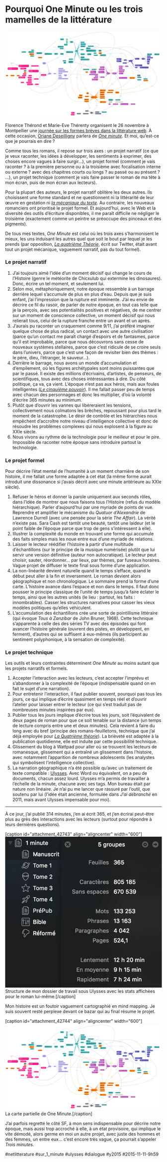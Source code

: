 # Pourquoi One Minute ou les trois mamelles de la littérature

![](_i/1min-2.png)

Florence Thérond et Marie-Eve Thérenty organisent le 26 novembre à Montpellier une [journée sur les formes brèves dans la littérature web](http://www.lr2l.fr/actualites/les-formes-breves-lhonneur-luniversite-montpellier-3.html). À cette occasion, [Oriane Deseilligny](http://www.gripic.fr/utilisateur/oriane-deseilligny) parlera de *[One minute](../../page/une-minute)*. Et moi, qu’est-ce que je pourrais en dire ?

Comme tous les romans, il repose sur trois axes : un projet narratif (ce que je veux raconter, les idées à développer, les sentiments à exprimer, des choses encore vagues à faire surgir…), un projet formel (comment je vais raconter ? à la première personne ou à la troisième avec focalisation interne ou externe ? avec des chapitres courts ou longs ? au passé ou au présent ? …), un projet technique (comment je vais faire passer le roman de ma tête à mon écran, puis de mon écran aux lecteurs).

Pour la plupart des auteurs, le projet narratif oblitère les deux autres. Ils choisissent une forme standard et ne questionnent ni la littérarité de leur œuvre en gestation ni *[la mécanique du texte](../../page/la-mecanique-du-texte)*. Au contraire, les nouveaux romanciers ont prioritisé le projet formel. Et aujourd’hui, avec le Web et la diversité des outils d’écriture disponibles, il me paraît difficile ne négliger le troisième (exactement comme un peintre se préoccupe des pinceaux et des pigments).

De tous mes textes, *One Minute* est celui où les trois axes s’harmonisent le mieux, les uns induisant les autres quel que soit le bout par lequel je les prends (par opposition, *[La quatrième Théorie](../../page/la-quatrieme-theorie)*, écrit sur Twitter, était avant tout un projet mécanique, vaguement narratif, pas du tout formel). 

### Le projet narratif

1. J’ai toujours aimé l’idée d’un moment décisif qui change le cours de l’Histoire (genre le météorite de Chicxulub qui extermine les dinosaures). Donc, écrire un tel moment, et seulement lui.
2. Selon moi, métaphoriquement, notre époque ressemble à un barrage derrière lequel s’accumule de plus en plus d’eau. Depuis que je suis enfant, j’ai l’impression que la rupture est imminente. J’ai eu envie de décrire ce fil du rasoir, de parler de notre époque, en tout cas telle que je la perçois, avec ses potentialités positives et négatives, de me centrer sur un moment de conscience collective, un moment décisif qui nous relierait tous, celui de la rupture franche entre un avant et un après.
3. J’aurais pu raconter un craquement comme 9/11, j’ai préféré imaginer quelque chose de plus radical, un contact avec une autre civilisation (parce qu’un contact me paraît chargé d’espoirs et de fantasmes, parce qu’il est improbable, parce que nous découvrons sans cesse de nouveaux systèmes stellaires, parce que c’est ridicule de se croire seuls dans l’univers, parce que c’est une façon de revisiter bien des thèmes : le père, dieu, l’étranger, le sauveur…).
4. Derrière le barrage, nous avons un monde d’accumulation et d’empilement, où les figures archétypales sont moins puissantes que par le passé. Il existe des millions d’écrivains, d’artistes, de penseurs, de scientifiques, tous avec des choses intéressantes à dire. Du côté politique, ça va, ça vient. L’époque n’est pas aux héros, mais aux foules intelligentes (*[Le cinquième pouvoir](../../page/le-cinquieme-pouvoir)*). Il me fallait passer peu de temps avec chacun des personnages et donc les multiplier, d’où la volonté d’écrire 365 minutes au minimum.
5. Plutôt que d’ouvrir les vannes qui libéreraient les tensions, collectivement nous colmatons les brèches, repoussant pour plus tard le moment de la catastrophe. Le désir de contrôle et les hiérarchies nous empêchent d’accroître notre niveau d’intelligence collective et donc de résoudre les problèmes complexes qui nous explosent à la figure au XXIe siècle.
6. Nous vivons au rythme de la technologie pour le meilleur et pour le pire. Impossible de raconter notre époque sans introduire partout la technologie.

### Le projet formel

Pour décrire l’état mental de l’humanité à un moment charnière de son histoire, il me fallait une forme adaptée à cet état (la même forme aurait introduit une dissonance si j’avais décrit avec une minute antérieure au XXIe siècle).

1. Refuser le héros et donner la parole uniquement aux seconds rôles, dans l’idée de montrer que nous faisons tous l’Histoire (refus du modèle hiérarchique). Parler d’aujourd’hui par une myriade de points de vue. Reprendre et amplifier le mécanisme du *Quatuor d’Alexandrie* de Lawrence Durrell (avec une pensée pour la série *The Affair*). La vérité n’existe pas. Sara Cash est tantôt une beauté, tantôt une laideur (et le point faible de l’époque parce que trop de gens s’intéressent à elle).
2. Illustrer la complexité du monde en trouvant une forme qui accumule des faits simples mais les noue entre eux d’une myriade de relations.
3. Laisser le lecteur réédifier l’histoire à partir d’une multitude d’échantillons (sur le principe de la musique numérisée) plutôt que lui servir une version définitive (auteur non autocratique). Le lecteur peut choisir, sauter, réordonner… par lieux, par thèmes, par fuseaux horaires. Vague projet de diffuser le texte final sous forme d’une application.
4. La non-linéarité devient naturelle quand le temps s’efface, quand le début peut aller à la fin et inversement. Le roman devient alors géographique et non chronologique. Le sommaire prend la forme d’une carte. L’histoire avance dans l’espace et non dans le temps. Il faut donc pousser le principe classique de l’unité de temps jusqu’à faire éclater le temps, ainsi que les autres unités (le lieu : partout, les faits : innombrables). Casser les structures narratives pour casser les vieux modèles politiques qu’elles véhiculent.
5. L’accumulation des échantillons crée une sorte de pointillisme littéraire (qui évoque *Tous à Zanzibar* de John Bruner, 1968). Cette technique s’apparente à celle des des séries TV avec des épisodes qui font avancer l’histoire générale (ouvrent des pistes, en développent, en ferment), d’autres qui se suffisent à eux-mêmes (ils participent au sentiment polyphonique, à la sensation de complexité).

### Le projet technique

Les outils et leurs contraintes déterminent *One Minute* au moins autant que les projets narratifs et formels.

1. Accepter l’interaction avec les lecteurs, c’est accepter l’imprévu et s’abandonner à la complexité de l’époque (indispensable quand on en fait le sujet d’une narration).
2. Pour entretenir l’interaction, il faut publier souvent, pourquoi pas tous les jours, ce qui implique d’écrire quasiment en temps réel et d’ouvrir l’atelier pour laisser entrer le lecteur (ce qui s’est traduit pas de nombreuses minutes inspirées par eux).
3. Publier tous les jours implique d’écrire tous les jours, soit l’équivalent de deux pages de roman pour que ce soit tenable sur la distance (un temps de lecture compris entre une et deux minutes). Cela revient à faire du long avec du bref (principe des romans-feuilletons, technique que j’ai déjà employée pour *[La Quatrième théorie](../../page/la-quatrieme-theorie)*). La brièveté est adaptée à la publication quotidienne, elle est induite par cette possibilité technique.
4. Glissement du blog à Wattpad pour aller où se trouvent les lecteurs de romanesque, glissement qui a entraîné un glissement dans l’histoire, avec notamment l’apparition de nombreux adolescents (les analystes qui symbolisent l’intelligence collective).
5. La narration géographique n’a été possible qu’avec un traitement de texte compatible : [Ulysses](../4/revolutionner-lecriture-ou-comment-ecrire-avec-ulysses.md). Avec Word ou équivalent, on a peu de documents, chacun assez lourd. Ulysses m’a permis de travailler à l’échelle de la minute, chacune avec ses tags. Mon bureau était par nature non linéaire. Je n’ai pu me lancer que rassuré par l’outil, que soutenu par lui (l’idée était ancienne, formulée dans *J’ai débranché* en 2011, mais avant Ulysses impensable pour moi).

---

À ce jour, j’ai publié 314 minutes, j’en ai écrit 365, et j’en écrirai peut-être plus au grès des interactions avec les lecteurs (surtout pour répondre à leurs dernières questions).

[caption id="attachment\_42743" align="aligncenter" width="600"]![Structure de mon dossier de travail sous Ulysses avec les stats affichées.](_i/1min-1.png) Structure de mon dossier de travail sous Ulysses avec les stats affichées pour le roman lui-même.[/caption]

Mon histoire est un foutoir vaguement cartographié en mind mapping. Je suis souvent resté perplexe devant ce bazar qui au final résume le projet.

[caption id="attachment\_42744" align="aligncenter" width="600"]![La carte de mon histoire…](_i/1min-2.png) La carte partielle de One Minute.[/caption]

J’ai parfois regretté le côté SF, à mon sens indispensable pour décrire notre époque, mais aussi trop accroché à elle, à un état provisoire, qui implique le vite démodé, alors germe en moi un autre projet, avec juste des hommes et des femmes, un entre eux… c’est encore très vague, ça pourrait s’appeler *Trois minutes*.

#netlitterature #sur_1_minute #ulysses #dialogue #y2015 #2015-11-11-9h59
